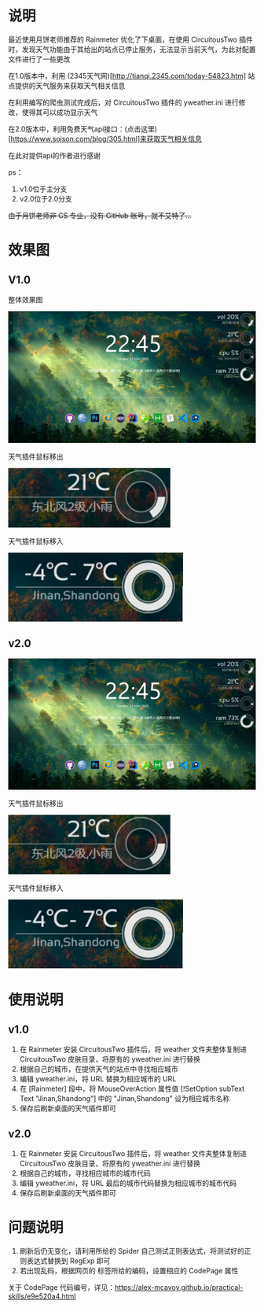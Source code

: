# 说明

最近使用月饼老师推荐的 Rainmeter 优化了下桌面，在使用 CircuitousTwo 插件时，发现天气功能由于其给出的站点已停止服务，无法显示当前天气，为此对配置文件进行了一些更改

在1.0版本中，利用 (2345天气网)[http://tianqi.2345.com/today-54823.htm] 站点提供的天气服务来获取天气相关信息

在利用编写的爬虫测试完成后，对 CircuitousTwo 插件的 yweather.ini 进行修改，使得其可以成功显示天气

在2.0版本中，利用免费天气api接口：(点击这里)[https://www.sojson.com/blog/305.html]来获取天气相关信息

在此对提供api的作者进行感谢

ps：
1. v1.0位于主分支
2. v2.0位于2.0分支

~~由于月饼老师非 CS 专业，没有 GitHub 账号，就不艾特了...~~

# 效果图

## V1.0

整体效果图

![load unsuccessful](https://github.com/Alex-McAvoy/CircuitousTwo-Weather-plugin/blob/master/images/entirety.png)

天气插件鼠标移出

![load unsuccessful](https://github.com/Alex-McAvoy/CircuitousTwo-Weather-plugin/blob/master/images/mouseout.png)

天气插件鼠标移入

![load unsuccessful](https://github.com/Alex-McAvoy/CircuitousTwo-Weather-plugin/blob/master/images/mouseover.png)

## v2.0

![load unsuccessful](https://github.com/Alex-McAvoy/CircuitousTwo-Weather-plugin/blob/v2.0/images/entirety.png)

天气插件鼠标移出

![load unsuccessful](https://github.com/Alex-McAvoy/CircuitousTwo-Weather-plugin/blob/v2.0/images/mouseout.png)

天气插件鼠标移入

![load unsuccessful](https://github.com/Alex-McAvoy/CircuitousTwo-Weather-plugin/blob/v2.0/images/mouseover.png)

# 使用说明

## v1.0

1. 在 Rainmeter 安装 CircuitousTwo 插件后，将 weather 文件夹整体复制进 CircuitousTwo 皮肤目录，将原有的 yweather.ini 进行替换
2. 根据自己的城市，在提供天气的站点中寻找相应城市
3. 编辑 yweather.ini，将 URL 替换为相应城市的 URL
4. 在 [Rainmeter] 段中，将 MouseOverAction 属性值 [!SetOption subText Text "Jinan,Shandong"] 中的 "Jinan,Shandong" 设为相应城市名称
5. 保存后刷新桌面的天气插件即可

## v2.0

1. 在 Rainmeter 安装 CircuitousTwo 插件后，将 weather 文件夹整体复制进 CircuitousTwo 皮肤目录，将原有的 yweather.ini 进行替换
2. 根据自己的城市，寻找相应城市的城市代码
3. 编辑 yweather.ini，将 URL 最后的城市代码替换为相应城市的城市代码
4. 保存后刷新桌面的天气插件即可

# 问题说明

1. 刷新后仍无变化，请利用所给的 Spider 自己测试正则表达式，将测试好的正则表达式替换到 RegExp 即可
2. 若出现乱码，根据网页的 <meta> 标签所给的编码，设置相应的 CodePage 属性

关于 CodePage 代码编号，详见：https://alex-mcavoy.github.io/practical-skills/e9e520a4.html
